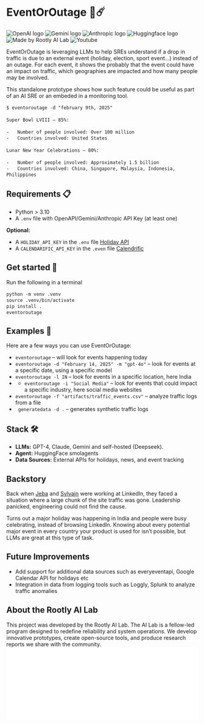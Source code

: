 
# EventOrOutage 🥳☄️
![OpenAI logo](https://img.shields.io/badge/OpenAI_Compatible-Compatible?style=flat-square&logo=openai&labelColor=black&color=white)
![Gemini logo](https://img.shields.io/badge/Gemini_Compatible-Compatible?style=flat-square&logo=googlegemini&labelColor=black&color=%238E75B2)
![Anthropic logo](https://img.shields.io/badge/Anthropic_Compatible-Compatible?style=flat-square&logo=anthropic&labelColor=black&color=white)
![Huggingface logo](https://img.shields.io/badge/smolagents-Compatible?style=flat-square&logo=huggingface&logoColor=%23FF9D00&labelColor=%23FFD21E&color=white)
![Made by Rootly AI Lab](https://img.shields.io/badge/Made%20by%20-%20Rootly%20AI%20Lab-blue?style=flat-square)
![Youtube](https://img.shields.io/badge/Project_episode-video?style=flat-square&logo=youtube&logoColor=%23FF0000&color=white)


EventOrOutage is leveraging LLMs to help SREs understand if a drop in traffic is due to an external event (holiday, election, sport event...) instead of an outage. For each event, it shows the probably that the event could have an impact on traffic, which geographies are impacted and how many people may be involved.

This standalone prototype shows how such feature could be  useful as part of an AI SRE or an embeded in a monitoring tool.

```
$ eventoroutage -d "february 9th, 2025"

Super Bowl LVIII – 85%:

-   Number of people involved: Over 100 million
-   Countries involved: United States

Lunar New Year Celebrations – 80%:

-   Number of people involved: Approximately 1.5 billion
-   Countries involved: China, Singapore, Malaysia, Indonesia, Philippines
```

## Requirements 📋
* Python > 3.10
* A `.env` file with OpenAPI/Gemini/Anthropic API Key (at least one)

**Optional:**
* A `HOLIDAY_API_KEY` in the `.env` file [Holiday API](https://holidayapi.com/)
* A `CALENDARIFIC_API_KEY` in the `.even` file [Calendrific](https://calendarific.com/)

## Get started 🚀
Run the following in a terminal
```
python -m venv .venv
source .venv/bin/activate
pip install .
eventoroutage
```

## Examples 📖
Here are a few ways you can use EventOrOutage:
* `eventoroutage` – will look for events happening today
* `eventoroutage -d "February 14, 2025" -m "gpt-4o"` – look for events at a specific date, using a specific model
* `eventoroutage -l IN` – look for events in a specific location, here India
* * `eventoroutage -i "Social Media"` – look for events that could impact a specific industry, here social media websites
* `eventoroutage -f "artifacts/traffic_events.csv"` – analyze traffic logs from a file
* ` generatedata -d .` – generates synthetic traffic logs

## Stack 🛠️
-   **LLMs:** GPT-4, Claude, Gemini and self-hosted (Deepseek). 
-   **Agent:** HuggingFace smolagents
-   **Data Sources:** External APIs for holidays, news, and event tracking
 
## Backstory 
Back when [Jeba](https://www.linkedin.com/in/graydot/) and [Sylvain](https://www.linkedin.com/in/sylvainkalache/) were working at LinkedIn, they faced a situation where a large chunk of the site traffic was gone. Leadership panicked, engineering could not find the cause. 

Turns out a major holiday was happening in India and people were busy celebrating, instead of browsing LinkedIn. Knowing about every potential major event in every country your product is used for isn’t possible, but LLMs are great at this type of task.

## Future Improvements 
- Add support for additional data sources such as everyeventapi, Google Calendar API for holidays etc
- Integration in data from logging tools such as Loggly, Splunk to analyze traffic anomalies

## About the Rootly AI Lab
This project was developed by the Rootly AI Lab. The AI Lab is a fellow-led program designed to redefine reliability and system operations. We develop innovative prototypes, create open-source tools, and produce research reports we share with the community. 
![Rootly AI logo](Rootly_AI_Logo_White.png)

